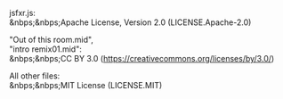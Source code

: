jsfxr.js:\
&nbps;&nbps;Apache License, Version 2.0 (LICENSE.Apache-2.0)

"Out of this room.mid",\
"intro remix01.mid":\
&nbps;&nbps;CC BY 3.0 (https://creativecommons.org/licenses/by/3.0/)
 
All other files:\
&nbps;&nbps;MIT License (LICENSE.MIT)
